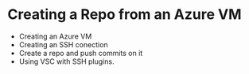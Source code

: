 # Creating a Repo from an Azure VM
- Creating an Azure VM
- Creating an SSH conection
- Create a repo and push commits on it
- Using VSC with SSH plugins.
